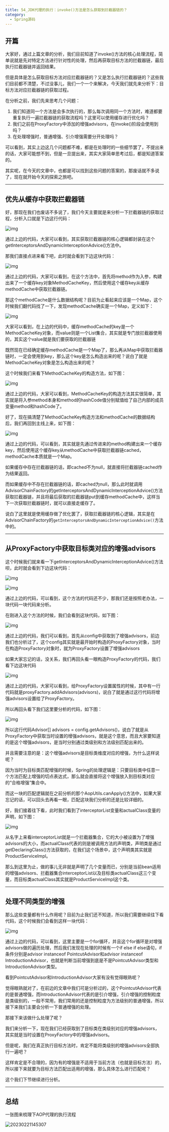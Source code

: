 ```yaml
---
title: 54_JDK代理的执行：invoke()方法是怎么获取到拦截器链的？
category:
  - Spring源码
---
```


## 开篇

大家好，通过上篇文章的分析，我们目前知道了invoke()方法的核心处理流程，简单说就是先对特定方法进行针对性的处理，然后再获取目标方法的拦截器链，最后执行拦截器链并返回结果。

但是具体是怎么获取目标方法对应拦截器链的？又是怎么执行拦截器链的？这些我们目前都不清楚，不过没事儿，我们一个一个来解决，今天我们就先来分析下：目标方法对应拦截器链的获取过程。

在分析之前，我们先来思考几个问题：

1. 我们知道同一个方法是会多次执行的，那么每次调用同一个方法时，难道都要重复执行一遍拦截器链的获取流程吗？这里可以使用缓存进行优化吗？
2. 我们之前在ProxyFactory中添加的增强advisors，在invoke()阶段会使用到吗？
3. 在处理增强时，普通增强、引介增强需要分开处理吗？

可以看到，其实上边这几个问题都不难，都是在处理时的一些细节罢了，不提出来的话，大家可能想不到，但是一旦提出来，其实大家简单思考过后，都是知道答案的。

其实呢，在今天的文章中，也都是可以找到这些问题的答案的，那废话就不多说了，现在就开始今天的探索之旅吧。

---

## 优先从缓存中获取拦截器链

好，那现在我们也废话不多说了，我们今天主要就是来分析一下拦截器链的获取过程，分析入口就是下边这行代码：

![img](https://studyimages.oss-cn-beijing.aliyuncs.com/img/Spring/202302/202302211402171.png)

通过上边的代码，大家可以看到，其实获取拦截器链的核心逻辑都封装在这个getInterceptorsAndDynamicInterceptionAdvice()方法中。

那我们直接点进来看下吧，此时就会看到下边这块代码：

![img](https://studyimages.oss-cn-beijing.aliyuncs.com/img/Spring/202302/202302211402380.png)

通过上边的代码，大家可以看到，在这个方法中，首先将method作为入参，构建出来了一个缓存key对象MethodCacheKey，然后使用这个缓存key从缓存methodCache中获取拦截器链。

那这个methodCache是什么数据结构呢？目前为止看起来应该是一个Map，这个时候我们翻代码找了一下，发现methodCache确实是一个Map，定义如下：

![img](https://studyimages.oss-cn-beijing.aliyuncs.com/img/Spring/202302/202302211402696.png)

大家可以看到，在上边的代码中，缓存methodCache的key是一个MethodCacheKey对象，而value则是一个List集合，其实就是专门放拦截器使用的，其实这个value就是我们要获取的拦截器链

既然现在已经确定缓存methodCache是一个Map了，那么再从Map中获取拦截器链时，一定会使用到key，那么这个key是怎么构造出来的呢？说白了就是MethodCacheKey对象是怎么构造出来的呢？

这个时候我们来看下MethodCacheKey的构造方法，如下图：

![img](https://studyimages.oss-cn-beijing.aliyuncs.com/img/Spring/202302/202302211402913.png)

通过上边的代码，大家可以看到，MethodCacheKey的构造方法其实很简单，其实就是将入参method本身和method的hashCode值分别赋值给了自己内部的成员变量method和hashCode了。

好了，现在搞清楚了MethodCacheKey构造方法和methodCache的数据结构后，我们再回到主线上来，如下图：

![img](https://studyimages.oss-cn-beijing.aliyuncs.com/img/Spring/202302/202302211402269.png)

通过上边的代码，可以看到，其实就是先通过传进来的method构建出来一个缓存key，然后使用这个缓存key从methodCache中获取拦截器链cached，methodCache本质就是一个Map。

如果缓存中存在拦截器链的话，即cached不为null，就直接将拦截器链cached作为结果返回。

而如果缓存中不存在拦截器链的话，即cached为null，那么此时就调用AdvisorChainFactory的getInterceptorsAndDynamicInterceptionAdvice()方法获取拦截器链，并且将最后获取的拦截器链put到缓存methodCache中，这样当下一次获取拦截器链时，就可以直接走缓存了。

说白了这里就是使用缓存做了优化罢了，获取拦截器链的核心逻辑，其实是在AdvisorChainFactory的`getInterceptorsAndDynamicInterceptionAdvice()`方法中的。

---

## 从ProxyFactory中获取目标类对应的增强advisors

这个时候我们就来看一下getInterceptorsAndDynamicInterceptionAdvice()方法呗，此时就会看到下边这块代码：

![img](https://studyimages.oss-cn-beijing.aliyuncs.com/img/Spring/202302/202302211451157.png)

![img](https://studyimages.oss-cn-beijing.aliyuncs.com/img/Spring/202302/202302211451046.png)

通过上边的代码，可以看到，这个方法的代码还不少，那我们还是按照老办法，一块代码一块代码来分析。

在刚进入这个方法的时候，我们会看到这块代码，如下图：

![img](https://studyimages.oss-cn-beijing.aliyuncs.com/img/Spring/202302/202302211451960.png)

通过上边的代码，我们可以看到，首先从config中获取到了增强advisors，前边我们也分析过了，这个config其实就是最开始时构造的ProxyFactory对象，当时在构造ProxyFactory对象时，就为ProxyFactory设置了增强advisors

如果大家忘记的话，没关系，我们再回头看一眼构造ProxyFactory的代码，我们看下边这块代码

![img](https://studyimages.oss-cn-beijing.aliyuncs.com/img/Spring/202302/202302211451297.png)

通过上边的代码，大家可以看到，给ProxyFactory设置属性的时候，其中有一行代码就是proxyFactory.addAdvisors(advisors)，说白了就是通过这行代码将增强advisors设置给了ProxyFactory。

所以再回头看下我们这里要分析的代码，如下图：

![img](https://studyimages.oss-cn-beijing.aliyuncs.com/img/Spring/202302/202302211451384.png)

所以这行代码Advisor[] advisors = config.getAdvisors()，说白了就是从ProxyFactory中获取当时设置的增强advisors，就是这个意思，而且大家要知道的是这个增强advisors，是当时分别通过类级别和方法级别匹配出来的。

并且需要注意的是：这个增强advisors是目标类维度对应的增强，为什么这样说呢？

因为当时为目标类匹配增强的时候，Spring的处理逻辑是：只要目标类中任意一个方法匹配上增强的切点表达式，那么就会直接将这个增强放入到目标类对应的“合格增强”集合中。

而这一块的匹配逻辑就在之前分析的那个AopUtils.canApply()方法中，如果大家忘记的话，可以回头去再看一眼，匹配这块我们分析的还是比较详细的。

好，我们接着往下看，此时我们看到了interceptorList变量和actualClass变量的声明，如下图：

![img](https://studyimages.oss-cn-beijing.aliyuncs.com/img/Spring/202302/202302211451825.png)

从名字上来看interceptorList就是一个拦截器集合，它的大小被设置为了增强advisors的大小，而actualClass代表的则是被调用方法的声明类，声明类是通过getDeclaringClass()方法获取的，在我们这个场景中，这个声明类其实就是ProductServiceImpl。

那么到这里为止，做的事儿无非就是声明了几个变量而已，分别是当前bean适用的增强advisors、拦截器集合interceptorList以及目标类actualClass这三个变量，而目标类actualClass其实就是ProductServiceImpl这个类。

---

## 处理不同类型的增强

那么这些变量都有什么作用呢？目前为止我们还不知道，所以我们需要继续往下看代码，这个时候我们会看到这样一块代码：

![img](https://studyimages.oss-cn-beijing.aliyuncs.com/img/Spring/202302/202302211452497.png)

通过上边的代码，可以看到，这里主要是一个for循环，并且这个for循环是对增强advisors做的遍历处理，然后我们发现在处理的时候有一个if else if else语句，if条件分别是advisor instanceof PointcutAdvisor和advisor instanceof IntroductionAdvisor，也就是判断当前增强到底是不是PointcutAdvisor类型和IntroductionAdvisor类型。

看到PointcutAdvisor和IntroductionAdvisor大家有没有觉得眼熟呢？

觉得眼熟就对了，在前边的文章中我们可是分析过的，这个PointcutAdvisor代表的是普通增强，而IntroductionAdvisor代表的是引介增强，引介增强的控制粒度是类级别的，一般不常用，我们常用的还是控制粒度为方法级别的普通增强，所以接下来我们主要会分析一下普通增强的处理。

那接下来该做什么处理了呢？

我们来分析一下，现在我们已经获取到了目标类在类级别对应的增强advisors，其实就是当时设置在ProxyFactory中的增强advisors。

但是呢，我们在真正执行目标方法时，肯定不能将类级别的增强advisors全部执行一遍吧？

这样肯定是不合理的，因为有的增强是不适用于当前方法（也就是目标方法）的，所以接下来就要为目标方法匹配出适用的增强，那么具体怎么进行匹配呢？

这个我们下节继续进行分析。

---

## 总结

一张图来梳理下AOP代理的执行流程

![20230221145307](https://studyimages.oss-cn-beijing.aliyuncs.com/img/Spring/202302/202302211453820.png)
